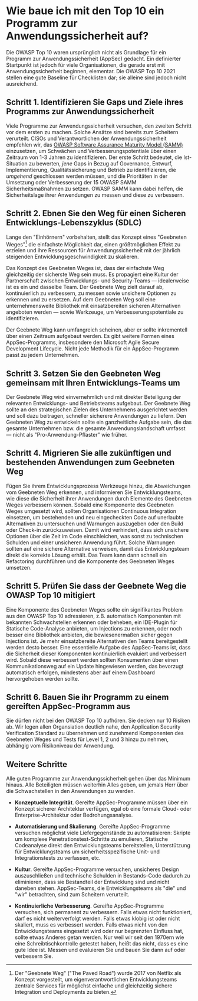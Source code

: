 # Wie baue ich mit den Top 10 ein Programm zur Anwendungssicherheit auf?

Die OWASP Top 10 waren ursprünglich nicht als Grundlage für ein Programm zur Anwendungssicherheit (AppSec) gedacht. 
Ein definierter Startpunkt ist jedoch für viele Organisationen, die gerade erst mit Anwendungssicherheit beginnen, elementar.
Die OWASP Top 10 2021 stellen eine gute Baseline für Checklisten dar; sie alleine sind jedoch nicht ausreichend.

## Schritt 1. Identifizieren Sie Gaps und Ziele ihres Programms zur Anwendungssicherheit

Viele Programme zur Anwendungssicherheit versuchen, den zweiten Schritt vor dem ersten zu machen.
Solche Ansätze sind bereits zum Scheitern verurteilt.
CISOs und Verantwortlichen der Anwendungssicherheit empfehlen wir,
das [OWASP Software Assurance Maturity Model (SAMM)](https://owaspsamm.org) einzusetzen,
um Schwächen und Verbesserungspotentiale über einen Zeitraum von 1-3 Jahren zu identifizieren.
Der erste Schritt bedeutet, die Ist-Situation zu bewerten,
*jene* Gaps in Bezug auf Governance, Entwurf, Implementierung, Qualitätssicherung und Betrieb zu identifizieren,
die *umgehend* geschlossen werden müssen,
und die Prioritäten in der Umsetzung oder Verbesserung der 15 OWASP SAMM Sicherheitsmaßnahmen zu setzen.
OWASP SAMM kann dabei helfen, 
die Sicherheitslage ihrer Anwendungen zu messen und diese zu verbessern.

## Schritt 2. Ebnen Sie den Weg für einen Sicheren Entwicklungs-Lebenszyklus (SDLC)

Lange den "Einhörnern" vorbehalten, stellt das Konzept eines "Geebneten Weges"[^1] die einfachste Möglichkeit dar,
einen größtmöglichen Effekt zu erzielen
und ihre Ressourcen für Anwendungssicherheit mit der jährlich steigenden Entwicklungsgeschwindigkeit zu skalieren.

Das Konzept des Geebneten Weges ist,
dass der einfachste Weg gleichzeitig der sicherste Weg sein muss.
Es propagiert eine Kultur der Partnerschaft zwischen Entwicklungs- und Security-Teams —
idealerweise ist es ein und dasselbe Team.
Der Geebnete Weg zielt darauf ab,
kontinuierlich zu verbessern, zu messen sowie unsichere Optionen zu erkennen und zu ersetzen.
Auf dem Geebneten Weg soll eine unternehmensweite Bibliothek mit einsatzbereiten sicheren Alternativen angeboten werden
— sowie Werkzeuge, um Verbesserungspotentiale zu identifizieren.

Der Geebnete Weg kann umfangreich scheinen,
aber er sollte inkrementell über einen Zeitraum aufgebaut werden.
Es gibt weitere Formen eines AppSec-Programms,
insbesondere den Microsoft Agile Secure Development Lifecycle.
Nicht jede Methodik für ein AppSec-Programm passt zu jedem Unternehmen.

## Schritt 3. Setzen Sie den Geebneten Weg gemeinsam mit Ihren Entwicklungs-Teams um

Der Geebnete Weg wird einvernehmlich und mit direkter Beteiligung
der relevanten Entwicklungs- und Betriebsteams aufgebaut.
Der Geebnete Weg sollte an den strategischen Zielen des Unternehmens ausgerichtet werden
und soll dazu beitragen, schneller sicherere Anwendungen zu liefern.
Den Geebneten Weg zu entwickeln sollte ein ganzheitliche Aufgabe sein,
die das gesamte Unternehmen bzw. die gesamte Anwendungslandschaft umfasst
— nicht als "Pro-Anwendung-Pflaster" wie früher.

## Schritt 4. Migrieren Sie alle zukünftigen und bestehenden Anwendungen zum Geebneten Weg

Fügen Sie ihrem Entwicklungsprozess Werkzeuge hinzu,
die Abweichungen vom Geebneten Weg erkennen,
und informieren Sie Entwicklungsteams,
wie diese die Sicherheit ihrer Anwendungen durch Elemente des Geebneten Weges verbessern können.
Sobald eine Komponente des Geebneten Weges umgesetzt wird,
sollten Organisationen Continuous Integration einsetzen,
um bestehenden und neu eingecheckten Code auf unerlaubte Alternativen zu untersuchen
und Warnungen auszugeben oder den Build oder Check-in zurückzuweisen.
Damit wird verhindert,
dass sich unsichere Optionen über die Zeit im Code einschleichen,
was sonst zu technischen Schulden und einer unsicheren Anwendung führt.
Solche Warnungen sollten auf eine sichere Alternative verweisen,
damit das Entwicklungsteam direkt die korrekte Lösung erhält.
Das Team kann dann schnell ein Refactoring durchführen
und die Komponente des Geebneten Weges umsetzen.

## Schritt 5. Prüfen Sie dass der Geebnete Weg die OWASP Top 10 mitigiert

Eine Komponente des Geebneten Weges sollte ein signifikantes Problem aus den OWASP Top 10 adressieren,
z.B. automatisch Komponenten mit bekannten Schwachstellen erkennen oder beheben,
ein IDE-Plugin für Statische Code-Analyse anbieten, um Injections zu erkennen,
oder noch besser eine Bibliothek anbieten, die bewiesenermaßen sicher gegen Injections ist.
Je mehr einsatzbereite Alternativen den Teams bereitgestellt werden desto besser.
Eine essentielle Aufgabe des AppSec-Teams ist,
dass die Sicherheit dieser Komponenten kontinuierlich evaluiert und verbessert wird.
Sobald diese verbessert werden sollten Konsumenten über einen Kommunikationsweg auf ein Update hingewiesen werden,
das bevorzugt automatisch erfolgen, mindestens aber auf einem Dashboard hervorgehoben werden sollte.


## Schritt 6. Bauen Sie ihr Programm zu einem gereiften AppSec-Programm aus

Sie dürfen nicht bei den OWASP Top 10 aufhören.
Sie decken nur 10 Risiken ab.
Wir legen allen Organsiation deutlich nahe,
den Application Security Verification Standard zu übernehmen
und zunehmend Komponenten des Geebneten Weges und Tests für Level 1, 2 und 3 hinzu zu nehmen,
abhängig vom Risikoniveau der Anwendung.


## Weitere Schritte

Alle guten Programme zur Anwendungssicherheit gehen über das Minimum hinaus.
Alle Beteiligten müssen weiterhin Alles geben, um jemals Herr über die Schwachstellen in den Anwendungen zu werden.

-   **Konzeptuelle Integrität**. Gereifte AppSec-Programme müssen über ein Konzept sicherer Architektur verfügen,
egal ob eine formale Cloud- oder Enterprise-Architektur oder Bedrohungsanalyse.

-   **Automatisierung und Skalierung**.
Gereifte AppSec-Programme versuchen möglichst viele Liefergegenstände zu automatisieren:
Skripte um komplexe Penetrationstest-Schritte zu emulieren,
Statische Codeanalyse direkt den Entwicklungsteams bereitstellen,
Unterstützung für Entwicklungsteams um sicherheitsspezifische Unit- und Integrationstests zu verfassen, etc.


-   **Kultur**.
Gereifte AppSec-Programme versuchen, unsicheres Design auszuschließen
und technische Schulden in Bestands-Code dadurch zu eliminieren,
dass sie Bestandteil der Entwicklung sind und nicht daneben stehen.
AppSec-Teams, die Entwicklungsteams als "die" und "wir" betrachten, sind zum Scheitern verurteilt.


-   **Kontinuierliche Verbesserung**.
Gereifte AppSec-Programme versuchen, sich permanent zu verbessern.
Falls etwas nicht funktioniert, darf es nicht weiterverfolgt werden.
Falls etwas klobig ist oder nicht skaliert, muss es verbessert werden.
Falls etwas nicht von den Entwicklungsteams eingesetzt wird oder nur begrenzten Einfluss hat, sollte etwas Anderes getan werden.
Nur weil wir seit den 1970ern wie eine Schreibtischkontrolle getestet haben,
heißt das nicht, dass es eine gute Idee ist.
Messen und evaluieren Sie und bauen Sie dann auf oder verbessern Sie.


[^1]: Der "Geebnete Weg" ("The Paved Road") wurde 2017 von Netflix als Konzept vorgestellt,
um eigenverantwortlichen Entwicklungsteams zentrale Services
für möglichst einfache und gleichzeitig sichere Integration und Deployments zu bieten.